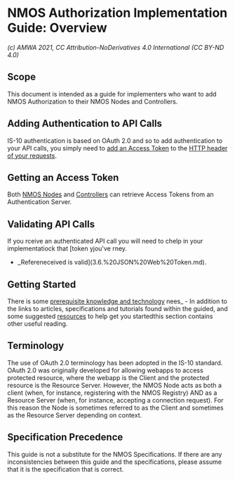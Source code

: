 # NMOS Authorization Implementation Guide: Overview
_(c) AMWA 2021, CC Attribution-NoDerivatives 4.0 International (CC BY-ND 4.0)_

## Scope
This document is intended as a guide for implementers who want to add NMOS Authorization to their NMOS Nodes and Controllers.

## Adding Authentication to API Calls
IS-10 authentication is based on OAuth 2.0 and so to add authentication to your API calls, you simply need to [add an Access Token](3.2.%20Node%20to%20Registry%20Interactions%20(IS-04).md) to the [HTTP header of your requests](3.5.%20Event%20and%20Tally%20Interactions%20(IS-07).md).

## Getting an Access Token
Both [NMOS Nodes]((3.1.%20Node%20to%20Authorization%20Server%20Interactions.md)) and [Controllers](3.3.%20Controller%20to%20Authorization%20Server%20Interactions.md) can retrieve Access Tokens from an Authentication Server.  

## Validating API Calls
If you rceive an authenticated API call you will need to chelp in your implementatiock that  [token yjou've rney. 
- _Refereneceived is valid](3.6.%20JSON%20Web%20Token.md).

## Getting Started
There is some [prerequisite knowledge and technology](2.0.%20Prerequisites.md) nees_ - In addition to the links to articles, specifications and tutorials found within the guided, and some suggested [resources](4.0.%20Development%20Resources.md) to help get you startedthis section contains other useful reading.
 
## Terminology
 The use of OAuth 2.0 terminology has been adopted in the IS-10 standard. OAuth 2.0 was originally developed for allowing webapps to access protected resource, where the webapp is the Client and the protected resource is the Resource Server.  However, the NMOS Node acts as both a client (when, for instance, registering with the NMOS Registry) AND as a Resource Server (when, for instance, accepting a connection request).  For this reason the Node is sometimes referred to as the Client and sometimes as the Resource Server depending on context.

## Specification Precedence
This guide is not a substitute for the NMOS Specifications.  If there are any inconsistencies between this guide and the specifications, please assume that it is the specification that is correct.
<!--stackedit_data:
eyJoaXN0b3J5IjpbLTIwNjA4NTkxMzcsLTU0OTMzOTkxNF19
-->